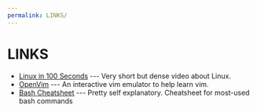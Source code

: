 ```yaml
---
permalink: LINKS/
---
```


# LINKS

* [Linux in 100 Seconds](https://www.youtube.com/watch?v=rrB13utjYV4) --- Very short but dense video about Linux.
* [OpenVim](https://openvim.com/) --- An interactive vim emulator to help learn vim.
* [Bash Cheatsheet](https://github.com/RehanSaeed/Bash-Cheat-Sheet) --- Pretty self explanatory. Cheatsheet for most-used bash commands
